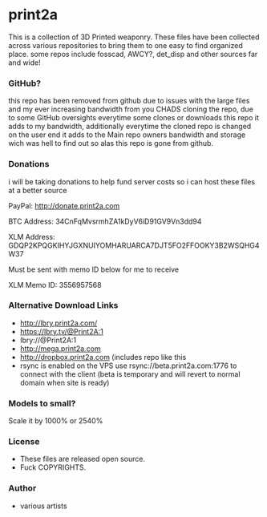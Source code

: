 # print2a

This is a collection of 3D Printed weaponry. These files have been collected across various repositories to bring them to one easy to find organized place. some repos include fosscad, AWCY?, det_disp and other sources far and wide!

### GitHub?
this repo has been removed from github due to issues with the large files and my ever increasing bandwidth from you CHADS cloning the repo, due to some GitHub oversights everytime some clones or downloads this repo it adds to my bandwidth, additionally everytime the cloned repo is changed on the user end it adds to the Main repo owners bandwidth and storage wich was hell to find out so alas this repo is gone from github.

### Donations
i will be taking donations to help fund server costs so i can host these files at a better source

PayPal: http://donate.print2a.com

BTC Address: 34CnFqMvsrmhZA1kDyV6iD91GV9Vn3dd94

XLM Address: GDQP2KPQGKIHYJGXNUIYOMHARUARCA7DJT5FO2FFOOKY3B2WSQHG4W37

Must be sent with memo ID below for me to receive

XLM Memo ID: 3556957568

### Alternative Download Links
- http://lbry.print2a.com/
- https://lbry.tv/@Print2A:1
- lbry://@Print2A:1
- http://mega.print2a.com
- http://dropbox.print2a.com (includes repo like this
- rsync is enabled on the VPS use rsync://beta.print2a.com:1776 to connect with the client (beta is temporary and will revert to normal domain when site is ready)

### Models to small?
Scale it by 1000% or 2540%

### License

* These files are released open source.
* Fuck COPYRIGHTS.

### Author
* various artists
